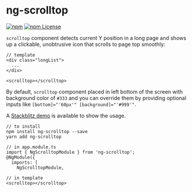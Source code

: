 # ng-scrolltop

[![npm](https://img.shields.io/npm/v/ng-scrolltop.svg)](https://www.npmjs.com/package/ng-scrolltop)
[![npm License](https://img.shields.io/npm/l/ng-scrolltop.svg?style=flat-square)](https://opensource.org/licenses/mit-license.php)

`scrolltop` component detects current Y position in a long page and shows up a clickable, unobtrusive icon that scrolls to page top smoothly:

```
// template
<div class="longList">
  ...
</div>

<scrolltop></scrolltop>
```

By default, `scrolltop` component placed in left bottom of the screen with background color of `#333` and you can override them by providing optional inputs like `[bottom]="'60px'" [background]="'#999'"`. 

A [Stackblitz demo](https://stackblitz.com/edit/angular-ng-scrolltop) is available to show the usage.

```
// to install
npm install ng-scrolltop --save
yarn add ng-scrolltop

// in app.module.ts
import { NgScrolltopModule } from 'ng-scrolltop';
@NgModule({
  imports: [
    NgScrolltopModule,

// in template
<scrolltop></scrolltop>
```
